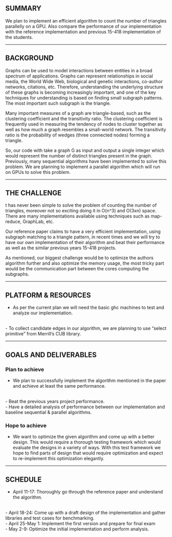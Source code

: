 ## SUMMARY
We plan to implement an efficient algorithm to count the number of triangles
parallelly on a GPU. Also compare the performance of our implementation with the
reference implementation and previous 15-418 implementation of the students. 

---

## BACKGROUND

Graphs can be used to model interactions between entities in a broad spectrum of
applications. Graphs can represent relationships in social media, the World Wide
Web, biological and genetic interactions, co-author networks, citations, etc.
Therefore, understanding the underlying structure of these graphs is becoming
increasingly important, and one of the key techniques for understanding is based
on finding small subgraph patterns. The most important such subgraph is the
triangle.

Many important measures of a graph are triangle-based, such as the clustering
coefficient and the transitivity ratio. The clustering coefficient is frequently
used in measuring the tendency of nodes to cluster together as well as how much
a graph resembles a small-world network. The transitivity ratio is the
probability of wedges (three connected nodes) forming a triangle.

So, our code with take a graph G as input and output a single integer which
would represent the number of distinct triangles present in the graph.
Previously, many sequential algorithms have been implemented to solve this
problem. We are planning to implement a parallel algorithm which will run on
GPUs to solve this problem.

---

## THE CHALLENGE

t has never been simple to solve the problem of counting the number of
triangles, moreover not so exciting doing it in O(n^3) and O(3xn) space. There
are many implementations available using techniques such as map-reduce,
GraphLab, etc. 

Our reference paper claims to have a very efficient implementation, using
subgraph matching to a triangle pattern, in recent times and we will try to have
our own implementation of their algorithm and beat their performance as well as
the similar previous years 15-418 projects.

As mentioned, our biggest challenge would be to optimize the authors algorithm
further and also optimize the memory usage, the most tricky part would be the
communication part between the cores computing the subgraphs.

---

## PLATFORM & RESOURCES

- As per the current plan we will need the basic ghc machines to test and analyze our implementation.
<br>
- To collect candidate edges in our algorithm, we are planning to use “select primitive” from Merrill’s CUB library.
<br>

---

## GOALS AND DELIVERABLES

### Plan to achieve

- We plan to successfully implement the algorithm mentioned in the paper and
achieve at least the same performance. 
<br>
- Beat the previous years project performance.
<br>
- Have a detailed analysis of performance between our implementation and baseline
sequential & parallel algorithms.
<br>

### Hope to achieve

- We want to optimize the given algorithm and come up with a better design. This
  would require a thorough testing framework which would evaluate the designs in
  a variety of ways. With this test framework we hope to find parts of design
  that would require optimization and expect to re-implement this optimization
  elegantly. 

---

## SCHEDULE

- April 11-17: Thoroughly go through the reference paper and understand the algorithm. 
<br>
- April 18-24: Come up with a draft design of the implementation and gather libraries and test cases for benchmarking.  
<br>
- April 25-May 1: Implement the first version and prepare for final exam 
<br>
- May 2-9: Optimize the initial implementation and perform analysis. 
<br>


